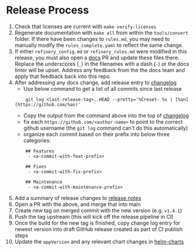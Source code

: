 # Release Process

1. Check that licenses are current with `make verify-licenses`
2. Regenerate documentation with `make all` from within the `tools/convert` folder. If there have
been changes to `rules.md`, you may need to manually modify the `rules_complete.yaml` to reflect the same change.
3. If either `refinery_config.md` or `refinery_rules.md` were modified in this release, you must also open a [docs](https://github.com/honeycombio/docs) PR and update these files there.
   Replace the underscores (`_`) in the filenames with a dash (`-`) or the docs linter will be upset.
   Address any feedback from the the docs team and apply that feedback back into this repo.
4. After addressing any docs change, add release entry to [changelog](./CHANGELOG.md)
    - Use below command to get a list of all commits since last release
    ```
        git log <last-release-tag>..HEAD --pretty='%Creset- %s | [%an](https://github.com/%an)'
    ```
    - Copy the output from the command above into the top of [changelog](./CHANGELOG.md)
    - fix each `https://github.com/<author-name>` to point to the correct github username
    (the `git log` command can't do this automatically)
    - organize each commit based on their prefix into below three categories:
    ```
        ## Features
         - <a-commit-with-feat-prefix>

        ## Fixes
         - <a-commit-with-fix-prefix>

        ## Maintenance
         - <a-commit-with-maintenance-prefix>
    ```
5. Add a summary of release changes to [release notes](./RELEASE_NOTES.md)
6. Open a PR with the above, and merge that into main
7. Create new tag on merged commit with the new version (e.g. `v1.4.1`)
8. Push the tag upstream (this will kick off the release pipeline in CI)
9. Once the build for the new tag is finished, copy change log entry for newest version into draft GitHub release created as part of CI publish steps
10. Update the `appVersion` and any relevant chart changes in [helm-charts](https://github.com/honeycombio/helm-charts/tree/main/charts/refinery)
